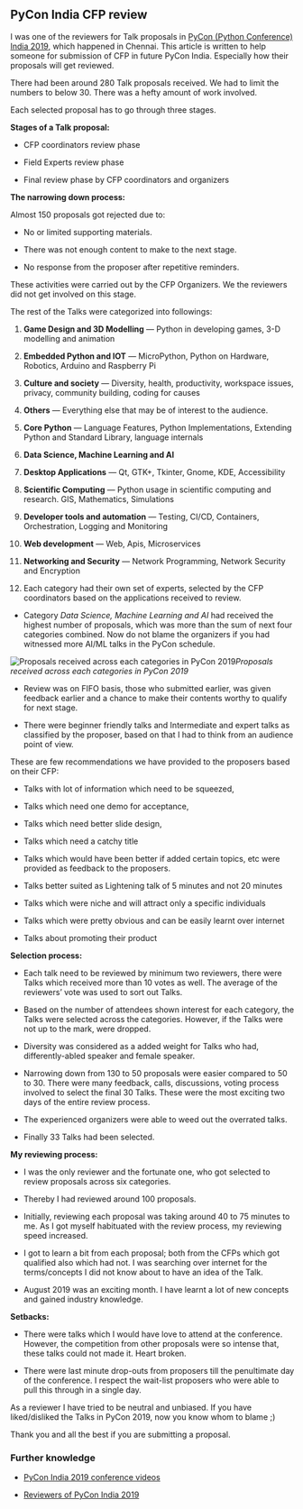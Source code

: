 ## PyCon India CFP review


I was one of the reviewers for Talk proposals in [PyCon (Python Conference) India 2019](https://in.pycon.org/2019/), which happened in Chennai. This article is written to help someone for submission of CFP in future PyCon India. Especially how their proposals will get reviewed.

There had been around 280 Talk proposals received. We had to limit the numbers to below 30. There was a hefty amount of work involved.

Each selected proposal has to go through three stages.

**Stages of a Talk proposal:**

* CFP coordinators review phase

* Field Experts review phase

* Final review phase by CFP coordinators and organizers

**The narrowing down process:**

Almost 150 proposals got rejected due to:

* No or limited supporting materials.

* There was not enough content to make to the next stage.

* No response from the proposer after repetitive reminders.

These activities were carried out by the CFP Organizers. We the reviewers did not get involved on this stage.

The rest of the Talks were categorized into followings:

1. **Game Design and 3D Modelling** — Python in developing games, 3-D modelling and animation

1. **Embedded Python and IOT** — MicroPython, Python on Hardware, Robotics, Arduino and Raspberry Pi

1. **Culture and society** — Diversity, health, productivity, workspace issues, privacy, community building, coding for causes

1. **Others** — Everything else that may be of interest to the audience.

1. **Core Python** — Language Features, Python Implementations, Extending Python and Standard Library, language internals

1. **Data Science, Machine Learning and AI**

1. **Desktop Applications** — Qt, GTK+, Tkinter, Gnome, KDE, Accessibility

1. **Scientific Computing** — Python usage in scientific computing and research. GIS, Mathematics, Simulations

1. **Developer tools and automation** — Testing, CI/CD, Containers, Orchestration, Logging and Monitoring

1. **Web development** — Web, Apis, Microservices

1. **Networking and Security** — Network Programming, Network Security and Encryption

1. Each category had their own set of experts, selected by the CFP coordinators based on the applications received to review.

* Category *Data Science, Machine Learning and AI* had received the highest number of proposals, which was more than the sum of next four categories combined. Now do not blame the organizers if you had witnessed more AI/ML talks in the PyCon schedule.

![Proposals received across each categories in PyCon 2019](https://cdn.hashnode.com/res/hashnode/image/upload/v1629634000189/j4Ny5RPg9.png)*Proposals received across each categories in PyCon 2019*

* Review was on FIFO basis, those who submitted earlier, was given feedback earlier and a chance to make their contents worthy to qualify for next stage.

* There were beginner friendly talks and Intermediate and expert talks as classified by the proposer, based on that I had to think from an audience point of view.

These are few recommendations we have provided to the proposers based on their CFP:

* Talks with lot of information which need to be squeezed,

* Talks which need one demo for acceptance,

* Talks which need better slide design,

* Talks which need a catchy title

* Talks which would have been better if added certain topics, etc were provided as feedback to the proposers.

* Talks better suited as Lightening talk of 5 minutes and not 20 minutes

* Talks which were niche and will attract only a specific individuals

* Talks which were pretty obvious and can be easily learnt over internet

* Talks about promoting their product

**Selection process:**

* Each talk need to be reviewed by minimum two reviewers, there were Talks which received more than 10 votes as well. The average of the reviewers’ vote was used to sort out Talks.

* Based on the number of attendees shown interest for each category, the Talks were selected across the categories. However, if the Talks were not up to the mark, were dropped.

* Diversity was considered as a added weight for Talks who had, differently-abled speaker and female speaker.

* Narrowing down from 130 to 50 proposals were easier compared to 50 to 30. There were many feedback, calls, discussions, voting process involved to select the final 30 Talks. These were the most exciting two days of the entire review process.

* The experienced organizers were able to weed out the overrated talks.

* Finally 33 Talks had been selected.

**My reviewing process:**

* I was the only reviewer and the fortunate one, who got selected to review proposals across six categories.

* Thereby I had reviewed around 100 proposals.

* Initially, reviewing each proposal was taking around 40 to 75 minutes to me. As I got myself habituated with the review process, my reviewing speed increased.

* I got to learn a bit from each proposal; both from the CFPs which got qualified also which had not. I was searching over internet for the terms/concepts I did not know about to have an idea of the Talk.

* August 2019 was an exciting month. I have learnt a lot of new concepts and gained industry knowledge.

**Setbacks:**

* There were talks which I would have love to attend at the conference. However, the competition from other proposals were so intense that, these talks could not made it. Heart broken.

* There were last minute drop-outs from proposers till the penultimate day of the conference. I respect the wait-list proposers who were able to pull this through in a single day.

As a reviewer I have tried to be neutral and unbiased. If you have liked/disliked the Talks in PyCon 2019, now you know whom to blame ;)

Thank you and all the best if you are submitting a proposal.

### Further knowledge

* [PyCon India 2019 conference videos](https://www.youtube.com/watch?v=VUT386_GKI8&list=PL6GW05BfqWIfsflQt05LM3FTX6cd7PGps)

* [Reviewers of PyCon India 2019](https://in.pycon.org/2019/thank-you.html)